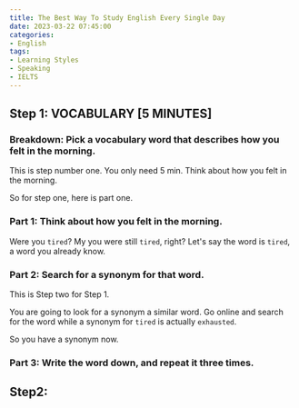 ```yaml
---
title: The Best Way To Study English Every Single Day
date: 2023-03-22 07:45:00
categories:
- English
tags:
- Learning Styles
- Speaking
- IELTS
---
```


## Step 1:  VOCABULARY [5 MINUTES]

### **Breakdown:** Pick a vocabulary word that describes how you felt in the morning.

This is step number one. You only need 5 min. Think about how you felt in the morning.

So for step one, here is part one.

### **Part 1**: Think about how you felt in the morning.

Were you `tired`? My  you were still `tired`, right? Let's say the word is `tired`, a word you already know.

### **Part 2:** Search for a synonym for that word. 

This is Step two for Step 1.  

You are going to look for a synonym a similar word.  Go online and search for the word while a synonym for `tired` is actually `exhausted`.

So you have a synonym now.

### **Part 3**: Write the word down, and repeat it three times.

## Step2: 



